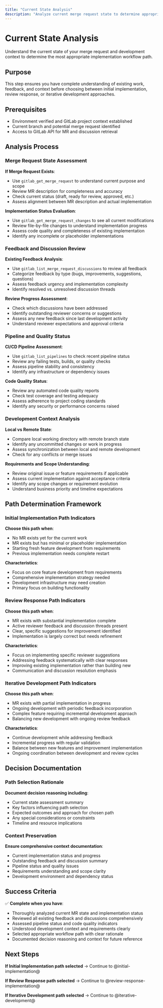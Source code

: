 ```yaml
---
title: "Current State Analysis"
description: "Analyze current merge request state to determine appropriate implementation workflow path"
---
```


# Current State Analysis

Understand the current state of your merge request and development context to determine the most appropriate implementation workflow path.

## Purpose

This step ensures you have complete understanding of existing work, feedback, and context before choosing between initial implementation, review response, or iterative development approaches.

## Prerequisites

- Environment verified and GitLab project context established
- Current branch and potential merge request identified
- Access to GitLab API for MR and discussion retrieval

## Analysis Process

### Merge Request State Assessment

**If Merge Request Exists**:
- Use `gitlab_get_merge_request` to understand current purpose and scope
- Review MR description for completeness and accuracy
- Check current status (draft, ready for review, approved, etc.)
- Assess alignment between MR description and actual implementation

**Implementation Status Evaluation**:
- Use `gitlab_get_merge_request_changes` to see all current modifications
- Review file-by-file changes to understand implementation progress
- Assess code quality and completeness of existing implementation
- Identify any incomplete or placeholder implementations

### Feedback and Discussion Review

**Existing Feedback Analysis**:
- Use `gitlab_list_merge_request_discussions` to review all feedback
- Categorize feedback by type (bugs, improvements, suggestions, questions)
- Assess feedback urgency and implementation complexity
- Identify resolved vs. unresolved discussion threads

**Review Progress Assessment**:
- Check which discussions have been addressed
- Identify outstanding reviewer concerns or suggestions
- Assess any new feedback since last development activity
- Understand reviewer expectations and approval criteria

### Pipeline and Quality Status

**CI/CD Pipeline Assessment**:
- Use `gitlab_list_pipelines` to check recent pipeline status
- Review any failing tests, builds, or quality checks
- Assess pipeline stability and consistency
- Identify any infrastructure or dependency issues

**Code Quality Status**:
- Review any automated code quality reports
- Check test coverage and testing adequacy
- Assess adherence to project coding standards
- Identify any security or performance concerns raised

### Development Context Analysis

**Local vs Remote State**:
- Compare local working directory with remote branch state
- Identify any uncommitted changes or work in progress
- Assess synchronization between local and remote development
- Check for any conflicts or merge issues

**Requirements and Scope Understanding**:
- Review original issue or feature requirements if applicable
- Assess current implementation against acceptance criteria
- Identify any scope changes or requirement evolution
- Understand business priority and timeline expectations

## Path Determination Framework

### Initial Implementation Path Indicators

**Choose this path when**:
- No MR exists yet for the current work
- MR exists but has minimal or placeholder implementation
- Starting fresh feature development from requirements
- Previous implementation needs complete restart

**Characteristics**:
- Focus on core feature development from requirements
- Comprehensive implementation strategy needed
- Development infrastructure may need creation
- Primary focus on building functionality

### Review Response Path Indicators

**Choose this path when**:
- MR exists with substantial implementation complete
- Active reviewer feedback and discussion threads present
- Clear, specific suggestions for improvement identified
- Implementation is largely correct but needs refinement

**Characteristics**:
- Focus on implementing specific reviewer suggestions
- Addressing feedback systematically with clear responses
- Improving existing implementation rather than building new
- Communication and discussion resolution emphasis

### Iterative Development Path Indicators

**Choose this path when**:
- MR exists with partial implementation in progress
- Ongoing development with periodic feedback incorporation
- Complex feature requiring incremental development approach
- Balancing new development with ongoing review feedback

**Characteristics**:
- Continue development while addressing feedback
- Incremental progress with regular validation
- Balance between new features and improvement implementation
- Ongoing coordination between development and review cycles

## Decision Documentation

### Path Selection Rationale

**Document decision reasoning including**:
- Current state assessment summary
- Key factors influencing path selection
- Expected outcomes and approach for chosen path
- Any special considerations or constraints
- Timeline and resource implications

### Context Preservation

**Ensure comprehensive context documentation**:
- Current implementation status and progress
- Outstanding feedback and discussion summary
- Pipeline status and quality issues
- Requirements understanding and scope clarity
- Development environment and dependency status

## Success Criteria

✅ **Complete when you have**:
- Thoroughly analyzed current MR state and implementation status
- Reviewed all existing feedback and discussions comprehensively
- Assessed pipeline status and code quality indicators
- Understood development context and requirements clearly
- Selected appropriate workflow path with clear rationale
- Documented decision reasoning and context for future reference

## Next Steps

**If Initial Implementation path selected** → Continue to @initial-implementation@

**If Review Response path selected** → Continue to @review-response-implementation@

**If Iterative Development path selected** → Continue to @iterative-development@